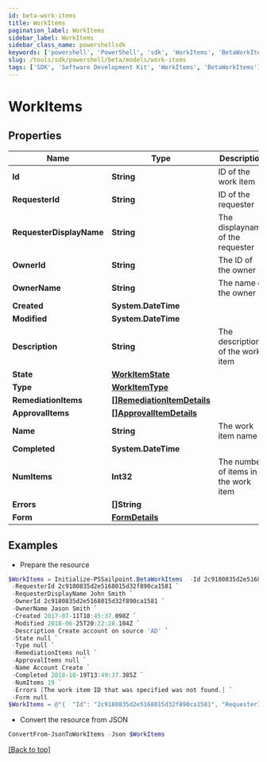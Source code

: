 ```yaml
---
id: beta-work-items
title: WorkItems
pagination_label: WorkItems
sidebar_label: WorkItems
sidebar_class_name: powershellsdk
keywords: ['powershell', 'PowerShell', 'sdk', 'WorkItems', 'BetaWorkItems'] 
slug: /tools/sdk/powershell/beta/models/work-items
tags: ['SDK', 'Software Development Kit', 'WorkItems', 'BetaWorkItems']
---
```



# WorkItems

## Properties

Name | Type | Description | Notes
------------ | ------------- | ------------- | -------------
**Id** | **String** | ID of the work item | [optional] 
**RequesterId** | **String** | ID of the requester | [optional] 
**RequesterDisplayName** | **String** | The displayname of the requester | [optional] 
**OwnerId** | **String** | The ID of the owner | [optional] 
**OwnerName** | **String** | The name of the owner | [optional] 
**Created** | **System.DateTime** |  | [optional] 
**Modified** | **System.DateTime** |  | [optional] 
**Description** | **String** | The description of the work item | [optional] 
**State** | [**WorkItemState**](work-item-state) |  | [optional] 
**Type** | [**WorkItemType**](work-item-type) |  | [optional] 
**RemediationItems** | [**[]RemediationItemDetails**](remediation-item-details) |  | [optional] 
**ApprovalItems** | [**[]ApprovalItemDetails**](approval-item-details) |  | [optional] 
**Name** | **String** | The work item name | [optional] 
**Completed** | **System.DateTime** |  | [optional] 
**NumItems** | **Int32** | The number of items in the work item | [optional] 
**Errors** | **[]String** |  | [optional] 
**Form** | [**FormDetails**](form-details) |  | [optional] 

## Examples

- Prepare the resource
```powershell
$WorkItems = Initialize-PSSailpoint.BetaWorkItems  -Id 2c9180835d2e5168015d32f890ca1581 `
 -RequesterId 2c9180835d2e5168015d32f890ca1581 `
 -RequesterDisplayName John Smith `
 -OwnerId 2c9180835d2e5168015d32f890ca1581 `
 -OwnerName Jason Smith `
 -Created 2017-07-11T18:45:37.098Z `
 -Modified 2018-06-25T20:22:28.104Z `
 -Description Create account on source 'AD' `
 -State null `
 -Type null `
 -RemediationItems null `
 -ApprovalItems null `
 -Name Account Create `
 -Completed 2018-10-19T13:49:37.385Z `
 -NumItems 19 `
 -Errors [The work item ID that was specified was not found.] `
 -Form null
$WorkItems = @"{  "Id": "2c9180835d2e5168015d32f890ca1581", "RequesterId": "2c9180835d2e5168015d32f890ca1581", "RequesterDisplayName": "John Smith", "OwnerId": "2c9180835d2e5168015d32f890ca1581", "OwnerName": "Jason Smith", "Created": "2017-07-11T18:45:37.098Z", "Modified": "2018-06-25T20:22:28.104Z", "Description": "Create account on source 'AD'", "State": null, "Type": null, "RemediationItems": null, "ApprovalItems": null, "Name": "Account Create", "Completed": "2018-10-19T13:49:37.385Z", "NumItems": "19", "Errors": ["The work item ID that was specified was not found."], "Form": null }"@
```

- Convert the resource from JSON
```powershell
ConvertFrom-JsonToWorkItems -Json $WorkItems
```


[[Back to top]](#) 

